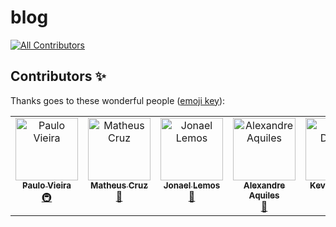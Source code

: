 # blog
<!-- ALL-CONTRIBUTORS-BADGE:START - Do not remove or modify this section -->
[![All Contributors](https://img.shields.io/badge/all_contributors-6-orange.svg?style=flat-square)](#contributors-)
<!-- ALL-CONTRIBUTORS-BADGE:END -->

## Contributors ✨

Thanks goes to these wonderful people ([emoji key](https://allcontributors.org/docs/en/emoji-key)):
<!-- ALL-CONTRIBUTORS-LIST:START - Do not remove or modify this section -->
<!-- prettier-ignore-start -->
<!-- markdownlint-disable -->
<table>
  <tbody>
    <tr>
      <td align="center" valign="top" width="14.28%"><a href="https://github.com/paulovieirajr"><img src="https://avatars.githubusercontent.com/u/80427803?v=4?s=100" width="100px;" alt="Paulo Vieira"/><br /><sub><b>Paulo Vieira</b></sub></a><br /><a href="#infra-paulovieirajr" title="Infrastructure (Hosting, Build-Tools, etc)">🚇</a></td>
      <td align="center" valign="top" width="14.28%"><a href="https://matheuscruz.dev"><img src="https://avatars.githubusercontent.com/u/56329339?v=4?s=100" width="100px;" alt="Matheus Cruz"/><br /><sub><b>Matheus Cruz</b></sub></a><br /><a href="#blog-mcruzdev" title="Blogposts">📝</a></td>
      <td align="center" valign="top" width="14.28%"><a href="https://github.com/jonaellemos"><img src="https://avatars.githubusercontent.com/u/16294845?v=4?s=100" width="100px;" alt="Jonael Lemos"/><br /><sub><b>Jonael Lemos</b></sub></a><br /><a href="#maintenance-jonaellemos" title="Maintenance">🚧</a></td>
      <td align="center" valign="top" width="14.28%"><a href="https://www.linkedin.com/in/alexandreaquiles/"><img src="https://avatars.githubusercontent.com/u/258331?v=4?s=100" width="100px;" alt="Alexandre Aquiles"/><br /><sub><b>Alexandre Aquiles</b></sub></a><br /><a href="#talk-alexandreaquiles" title="Talks">📢</a></td>
      <td align="center" valign="top" width="14.28%"><a href="https://www.kevindubois.com"><img src="https://avatars.githubusercontent.com/u/373537?v=4?s=100" width="100px;" alt="Kevin Dubois"/><br /><sub><b>Kevin Dubois</b></sub></a><br /><a href="#talk-kdubois" title="Talks">📢</a></td>
      <td align="center" valign="top" width="14.28%"><a href="https://github.com/matheusandre1"><img src="https://avatars.githubusercontent.com/u/92062874?v=4?s=100" width="100px;" alt="Matheus André"/><br /><sub><b>Matheus André</b></sub></a><br /><a href="#maintenance-matheusandre1" title="Maintenance">🚧</a></td>
    </tr>
  </tbody>
</table>

<!-- markdownlint-restore -->
<!-- prettier-ignore-end -->

<!-- ALL-CONTRIBUTORS-LIST:END -->



